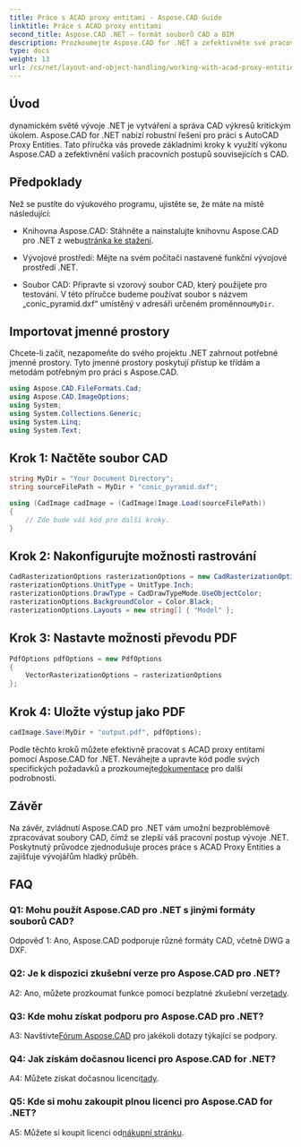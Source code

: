 ```yaml
---
title: Práce s ACAD proxy entitami - Aspose.CAD Guide
linktitle: Práce s ACAD proxy entitami
second_title: Aspose.CAD .NET – formát souborů CAD a BIM
description: Prozkoumejte Aspose.CAD for .NET a zefektivněte své pracovní postupy CAD. Převádějte, upravujte a spravujte ACAD Proxy entity bez námahy.
type: docs
weight: 13
url: /cs/net/layout-and-object-handling/working-with-acad-proxy-entities/
---
```

## Úvod

dynamickém světě vývoje .NET je vytváření a správa CAD výkresů kritickým úkolem. Aspose.CAD for .NET nabízí robustní řešení pro práci s AutoCAD Proxy Entities. Tato příručka vás provede základními kroky k využití výkonu Aspose.CAD a zefektivnění vašich pracovních postupů souvisejících s CAD.

## Předpoklady

Než se pustíte do výukového programu, ujistěte se, že máte na místě následující:

-  Knihovna Aspose.CAD: Stáhněte a nainstalujte knihovnu Aspose.CAD pro .NET z webu[stránka ke stažení](https://releases.aspose.com/cad/net/).

- Vývojové prostředí: Mějte na svém počítači nastavené funkční vývojové prostředí .NET.

-  Soubor CAD: Připravte si vzorový soubor CAD, který použijete pro testování. V této příručce budeme používat soubor s názvem „conic_pyramid.dxf“ umístěný v adresáři určeném proměnnou`MyDir`.

## Importovat jmenné prostory

Chcete-li začít, nezapomeňte do svého projektu .NET zahrnout potřebné jmenné prostory. Tyto jmenné prostory poskytují přístup ke třídám a metodám potřebným pro práci s Aspose.CAD.

```csharp
using Aspose.CAD.FileFormats.Cad;
using Aspose.CAD.ImageOptions;
using System;
using System.Collections.Generic;
using System.Linq;
using System.Text;
```

## Krok 1: Načtěte soubor CAD

```csharp
string MyDir = "Your Document Directory";
string sourceFilePath = MyDir + "conic_pyramid.dxf";

using (CadImage cadImage = (CadImage)Image.Load(sourceFilePath))
{
    // Zde bude váš kód pro další kroky.
}
```

## Krok 2: Nakonfigurujte možnosti rastrování

```csharp
CadRasterizationOptions rasterizationOptions = new CadRasterizationOptions();
rasterizationOptions.UnitType = UnitType.Inch;
rasterizationOptions.DrawType = CadDrawTypeMode.UseObjectColor;
rasterizationOptions.BackgroundColor = Color.Black;
rasterizationOptions.Layouts = new string[] { "Model" };
```

## Krok 3: Nastavte možnosti převodu PDF

```csharp
PdfOptions pdfOptions = new PdfOptions
{
    VectorRasterizationOptions = rasterizationOptions
};
```

## Krok 4: Uložte výstup jako PDF

```csharp
cadImage.Save(MyDir + "output.pdf", pdfOptions);
```

Podle těchto kroků můžete efektivně pracovat s ACAD proxy entitami pomocí Aspose.CAD for .NET. Neváhejte a upravte kód podle svých specifických požadavků a prozkoumejte[dokumentace](https://reference.aspose.com/cad/net/) pro další podrobnosti.

## Závěr

Na závěr, zvládnutí Aspose.CAD pro .NET vám umožní bezproblémově zpracovávat soubory CAD, čímž se zlepší váš pracovní postup vývoje .NET. Poskytnutý průvodce zjednodušuje proces práce s ACAD Proxy Entities a zajišťuje vývojářům hladký průběh.

## FAQ

### Q1: Mohu použít Aspose.CAD pro .NET s jinými formáty souborů CAD?

Odpověď 1: Ano, Aspose.CAD podporuje různé formáty CAD, včetně DWG a DXF.

### Q2: Je k dispozici zkušební verze pro Aspose.CAD pro .NET?

 A2: Ano, můžete prozkoumat funkce pomocí bezplatné zkušební verze[tady](https://releases.aspose.com/).

### Q3: Kde mohu získat podporu pro Aspose.CAD pro .NET?

 A3: Navštivte[Fórum Aspose.CAD](https://forum.aspose.com/c/cad/19) pro jakékoli dotazy týkající se podpory.

### Q4: Jak získám dočasnou licenci pro Aspose.CAD for .NET?

 A4: Můžete získat dočasnou licenci[tady](https://purchase.aspose.com/temporary-license/).

### Q5: Kde si mohu zakoupit plnou licenci pro Aspose.CAD for .NET?

 A5: Můžete si koupit licenci od[nákupní stránku](https://purchase.aspose.com/buy).